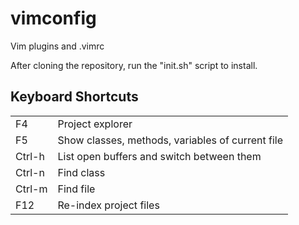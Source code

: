 vimconfig
=========

Vim plugins and .vimrc

After cloning the repository, run the "init.sh" script to install.

Keyboard Shortcuts
------------------

<table>
  <tr>
    <td>F4</td><td>Project explorer</td>
  </tr>
  <tr>
    <td>F5</td><td>Show classes, methods, variables of current file</td>
  </tr>
  <tr>
    <td>Ctrl-h</td><td>List open buffers and switch between them</td>
  </tr>
  <tr>
    <td>Ctrl-n</td><td>Find class</td>
  </tr>
  <tr>
    <td>Ctrl-m</td><td>Find file</td>
  </tr>
  <tr>
    <td>F12</td><td>Re-index project files</td>
  </tr>
</table>

